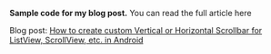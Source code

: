 **Sample code for my blog post.**
You can read the full article here

Blog post: [How to create custom Vertical or Horizontal Scrollbar for ListView, ScrollView, etc. in Android](http://www.hrupin.com/2012/08/how-to-create-custom-vertical-or-horizontal-scrollbar-for-listview-scrollview-etc-in-android)
